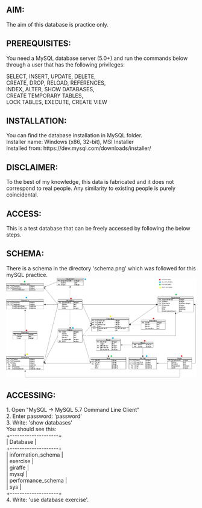 

<h2>AIM:</h2>
The aim of this database is practice only. 

<h2>PREREQUISITES:</h2>
You need a MySQL database server (5.0+) and run the commands below through a user that has the following privileges:

SELECT, INSERT, UPDATE, DELETE, <br>
CREATE, DROP, RELOAD, REFERENCES, <br>
INDEX, ALTER, SHOW DATABASES, <br>
CREATE TEMPORARY TABLES, <br>
LOCK TABLES, EXECUTE, CREATE VIEW 

<h2>INSTALLATION: </h2>
You can find the database installation in MySQL folder. <br>
Installer name: Windows (x86, 32-bit), MSI Installer <br>
Installed from: https://dev.mysql.com/downloads/installer/


<h2>DISCLAIMER: </h2>
To the best of my knowledge, this data is fabricated and it does not correspond to real people. Any similarity to existing people is purely coincidental.

<h2>ACCESS: </h2>
This is a test database that can be freely accessed by following the below steps. 

<h2>SCHEMA:</h2>
There is a schema in the directory 'schema.png' which was followed for this mySQL practice. 
<img src="schema.png" alt="Practice Schema">

<h2>ACCESSING:</h2>
1. Open "MySQL -> MySQL 5.7 Command Line Client" <br>
2. Enter password: 'password' <br>
3. Write: 'show databases' <br>
You should see this:  <br>
+--------------------+<br>
| Database           |<br>
+--------------------+<br>
| information_schema |<br>
| exercise           |<br>
| giraffe            |<br>
| mysql              |<br>
| performance_schema |<br>
| sys                |<br>
+--------------------+<br>
4. Write: 'use database exercise'.
